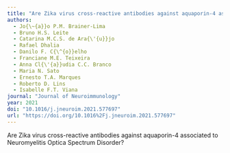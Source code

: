 ```yaml
---
title: "Are Zika virus cross-reactive antibodies against aquaporin-4 associated to Neuromyelitis Optica Spectrum Disorder?"
authors:
  - Jo{\~{a}}o P.M. Brainer-Lima
  - Bruno H.S. Leite
  - Catarina M.C.S. de Ara{\'{u}}jo
  - Rafael Dhalia
  - Danilo F. C{\^{o}}elho
  - Franciane M.E. Teixeira
  - Anna Cl{\'{a}}udia C.C. Branco
  - Maria N. Sato
  - Ernesto T.A. Marques
  - Roberto D. Lins
  - Isabelle F.T. Viana
journal: "Journal of Neuroimmunology"
year: 2021
doi: "10.1016/j.jneuroim.2021.577697"
url: "https://doi.org/10.1016%2Fj.jneuroim.2021.577697"
---
```


Are Zika virus cross-reactive antibodies against aquaporin-4 associated to Neuromyelitis Optica Spectrum Disorder?
